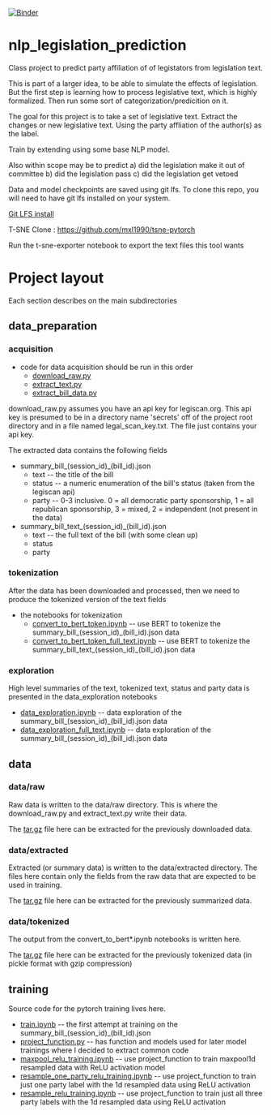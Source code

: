 [![Binder](https://mybinder.org/badge_logo.svg)](https://mybinder.org/v2/gh/bhershdu/nlp_legislation_prediction/TOOL1_FINAL_PROJECT)

# nlp_legislation_prediction
Class project to predict party affiliation of of legistators from legislation text.

This is part of a larger idea, to be able to simulate the effects of legislation. But the first step is learning how to process legislative text, which is highly formalized. Then run some sort of categorization/predicition on it.

The goal for this project is to take a set of legislative text. Extract the changes or new legislative text. Using the party affliation of the author(s) as the label. 

Train by extending using some base NLP model.

Also within scope may be to predict 
a) did the legislation make it out of committee
b) did the legislation pass
c) did the legislation get vetoed


Data and model checkpoints are saved using git lfs. To clone this 
repo, you will need to have git lfs installed on your system.

[Git LFS install](https://docs.github.com/en/repositories/working-with-files/managing-large-files/installing-git-large-file-storage)


T-SNE
Clone : https://github.com/mxl1990/tsne-pytorch 

Run the t-sne-exporter notebook to export the text files this tool wants

# Project layout
Each section describes on the main subdirectories

## data_preparation 

### acquisition
* code for data acquisition should be run in this order
  * [download_raw.py](./data_preparation/download_raw.py)
  * [extract_text.py](./data_preparation/extract_text.py)
  * [extract_bill_data.py](./data_preparation/extract_bill_data.py)

download_raw.py assumes you have an api key for legiscan.org. This api key is presumed to be in a directory name 'secrets'
off of the project root directory and in a file named legal_scan_key.txt. The file just contains your api key.

The extracted data contains the following fields
* summary_bill_(session_id)_(bill_id).json
  * text -- the title of the bill
  * status -- a numeric enumeration of the bill's status (taken from the legiscan api)
  * party -- 0-3 inclusive. 0 = all democratic party sponsorship, 1 = all republican sponsorship, 3 = mixed, 2 = independent (not present in the data)
* summary_bill_text_(session_id)_(bill_id).json
  * text -- the full text of the bill (with some clean up)
  * status
  * party

### tokenization
After the data has been downloaded and processed, then we need to produce the tokenized version of the text fields
* the notebooks for tokenization
  * [convert_to_bert_token.ipynb](./data_preparation/convert_to_bert_token.ipynb) -- use BERT to tokenize the summary_bill_(session_id)_(bill_id).json data
  * [convert_to_bert_token_full_text.ipynb](./data_preparation/convert_to_bert_token_full_text.ipynb) -- use BERT to tokenize the summary_bill_text_(session_id)_(bill_id).json data



### exploration
High level summaries of the text, tokenized text, status and party data is presented in the data_exploration notebooks
* [data_exploration.ipynb](./data_preparation/data_exploration.ipynb) -- data exploration of the summary_bill_(session_id)_(bill_id).json data
* [data_exploration_full_text.ipynb](./data_preparation/data_exploration_full_text.ipynb) --  data exploration of the summary_bill_(session_id)_(bill_id).json data
## data

### data/raw
Raw data is written to the data/raw directory. This is where the download_raw.py and extract_text.py write their data.

The [tar.gz](./data/raw/raw-data.tar.gz) file here can be extracted for the previously downloaded data.

### data/extracted
Extracted (or summary data) is written to the data/extracted directory. The files here contain only the fields from the raw data that 
are expected to be used in training.

The [tar.gz](./data/extracted/extracted_data.tar.gz) file here can be extracted for the previously summarized data.
### data/tokenized
The output from the convert_to_bert*.ipynb notebooks is written here.

The [tar.gz](./data/tokenized/tokenized_data.tar.gz) file here can be extracted for the previously tokenized data (in pickle format with gzip compression)


## training
Source code for the pytorch training lives here.
* [train.ipynb](./training/training.ipynb) -- the first attempt at training on the summary_bill_(session_id)_(bill_id).json
* [project_function.py](./training/project_function.py) -- has function and models used for later model trainings where I decided to extract common code
* [maxpool_relu_training.ipynb](./training/maxpool_relu_training.ipynb) -- use project_function to train maxpool1d resampled data with ReLU activation model
* [resample_one_party_relu_training.ipynb](./training/resample_one_party_relu_training.ipynb) -- use project_function to train just one party label with the 1d resampled data using ReLU activation
* [resample_relu_training.ipynb](./training/resample_relu_training.ipynb) -- use project_function to train just all three party labels with the 1d resampled data using ReLU activation



